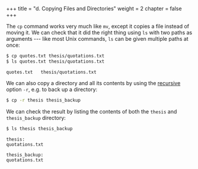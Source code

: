 +++
title = "d. Copying Files and Directories"
weight = 2
chapter = false
+++


The `cp` command works very much like `mv`, except it copies 
a file instead of moving it. We can check that it did the right
thing using `ls` with two paths as arguments --- like most Unix
commands, `ls` can be given multiple paths at once:

```Bash
$ cp quotes.txt thesis/quotations.txt
$ ls quotes.txt thesis/quotations.txt
```

~~~
quotes.txt   thesis/quotations.txt
~~~


We can also copy a directory and all its contents by using the
[recursive](https://en.wikipedia.org/wiki/Recursion) option `-r`,
e.g. to back up a directory:

```Bash
$ cp -r thesis thesis_backup
```

We can check the result by listing the contents of both the `thesis` and `thesis_backup` directory:

```Bash
$ ls thesis thesis_backup
```

```
thesis:
quotations.txt

thesis_backup:
quotations.txt
```
